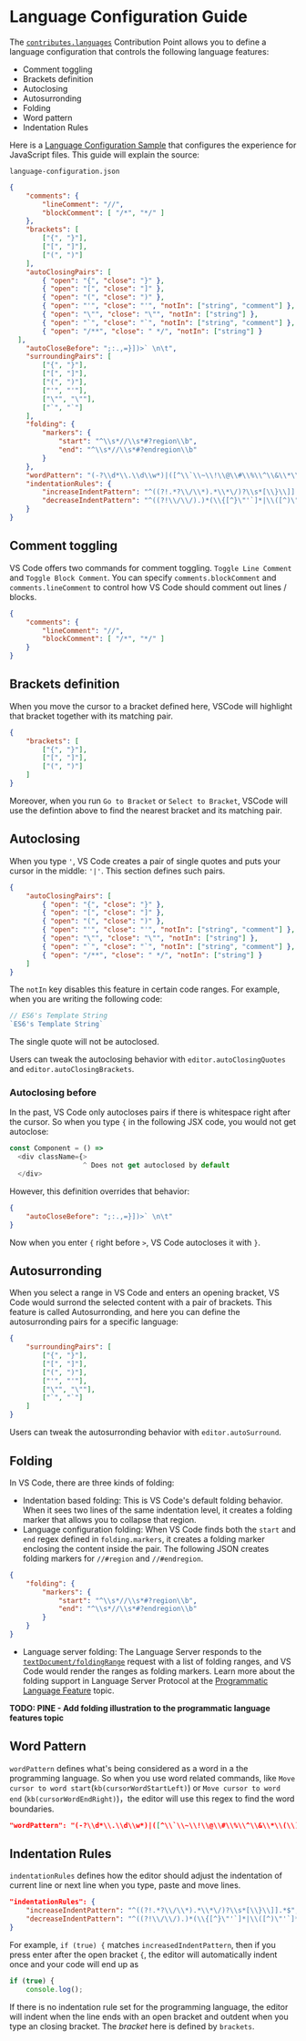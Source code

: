 ---
---

# Language Configuration Guide

The [`contributes.languages`](/api/references/contribution-points#contributes.languages) Contribution Point allows you to define a language configuration that controls the following language features:

- Comment toggling
- Brackets definition
- Autoclosing
- Autosurronding
- Folding
- Word pattern
- Indentation Rules

Here is a [Language Configuration Sample](https://github.com/Microsoft/vscode-extension-samples/tree/master/language-configuration-sample) that configures the experience for JavaScript files. This guide will explain the source:

`language-configuration.json`
```json
{
	"comments": {
		"lineComment": "//",
		"blockComment": [ "/*", "*/" ]
	},
	"brackets": [
		["{", "}"],
		["[", "]"],
		["(", ")"]
	],
	"autoClosingPairs": [
		{ "open": "{", "close": "}" },
		{ "open": "[", "close": "]" },
		{ "open": "(", "close": ")" },
		{ "open": "'", "close": "'", "notIn": ["string", "comment"] },
		{ "open": "\"", "close": "\"", "notIn": ["string"] },
		{ "open": "`", "close": "`", "notIn": ["string", "comment"] },
		{ "open": "/**", "close": " */", "notIn": ["string"] }
  ],
	"autoCloseBefore": ";:.,=}])>` \n\t",
	"surroundingPairs": [
		["{", "}"],
		["[", "]"],
		["(", ")"],
		["'", "'"],
		["\"", "\""],
		["`", "`"]
	],
	"folding": {
		"markers": {
			"start": "^\\s*//\\s*#?region\\b",
			"end": "^\\s*//\\s*#?endregion\\b"
		}
	},
	"wordPattern": "(-?\\d*\\.\\d\\w*)|([^\\`\\~\\!\\@\\#\\%\\^\\&\\*\\(\\)\\-\\=\\+\\[\\{\\]\\}\\\\\\|\\;\\:\\'\\\"\\,\\.\\<\\>\\/\\?\\s]+)",
	"indentationRules": {
		"increaseIndentPattern": "^((?!.*?\\/\\*).*\\*\/)?\\s*[\\}\\]].*$",
		"decreaseIndentPattern": "^((?!\\/\\/).)*(\\{[^}\"'`]*|\\([^)\"'`]*|\\[[^\\]\"'`]*)$"
	}
}
```

## Comment toggling

VS Code offers two commands for comment toggling. `Toggle Line Comment` and `Toggle Block Comment`. You can specify `comments.blockComment` and `comments.lineComment` to control how VS Code should comment out lines / blocks.

```json
{
	"comments": {
		"lineComment": "//",
		"blockComment": [ "/*", "*/" ]
	}
}
```

## Brackets definition

When you move the cursor to a bracket defined here, VSCode will highlight that bracket together with its matching pair.

```json
{
	"brackets": [
		["{", "}"],
		["[", "]"],
		["(", ")"]
	]
}
```

Moreover, when you run `Go to Bracket` or `Select to Bracket`, VSCode will use the defintion above to find the nearest bracket and its matching pair.

## Autoclosing

When you type `'`, VS Code creates a pair of single quotes and puts your cursor in the middle: `'|'`. This section defines such pairs.

```json
{
	"autoClosingPairs": [
		{ "open": "{", "close": "}" },
		{ "open": "[", "close": "]" },
		{ "open": "(", "close": ")" },
		{ "open": "'", "close": "'", "notIn": ["string", "comment"] },
		{ "open": "\"", "close": "\"", "notIn": ["string"] },
		{ "open": "`", "close": "`", "notIn": ["string", "comment"] },
		{ "open": "/**", "close": " */", "notIn": ["string"] }
	]
}
```

The `notIn` key disables this feature in certain code ranges. For example, when you are writing the following code:

```js
// ES6's Template String
`ES6's Template String`
```

The single quote will not be autoclosed.

Users can tweak the autoclosing behavior with `editor.autoClosingQuotes` and `editor.autoClosingBrackets`.

### Autoclosing before

In the past, VS Code only autocloses pairs if there is whitespace right after the cursor. So when you type `{` in the following JSX code, you would not get autoclose:

```js
const Component = () =>
  <div className={>
                  ^ Does not get autoclosed by default
  </div>
```
However, this definition overrides that behavior:

```json
{
	"autoCloseBefore": ";:.,=}])>` \n\t"
}
```

Now when you enter `{` right before `>`, VS Code autocloses it with `}`.

## Autosurronding

When you select a range in VS Code and enters an opening bracket, VS Code would surrond the selected content with a pair of brackets. This feature is called Autosurronding, and here you can define the autosurronding pairs for a specific language:

```json
{
	"surroundingPairs": [
		["{", "}"],
		["[", "]"],
		["(", ")"],
		["'", "'"],
		["\"", "\""],
		["`", "`"]
	]
}
```
Users can tweak the autosurronding behavior with `editor.autoSurround`.

## Folding

In VS Code, there are three kinds of folding:

- Indentation based folding: This is VS Code's default folding behavior. When it sees two lines of the same indentation level, it creates a folding marker that allows you to collapse that region.
- Language configuration folding: When VS Code finds both the `start` and `end` regex defined in `folding.markers`, it creates a folding marker enclosing the content inside the pair. The following JSON creates folding markers for `//#region` and `//#endregion`.

```json
{
	"folding": {
		"markers": {
			"start": "^\\s*//\\s*#?region\\b",
			"end": "^\\s*//\\s*#?endregion\\b"
		}
	}
}
```

- Language server folding: The Language Server responds to the [`textDocument/foldingRange`](https://microsoft.github.io/language-server-protocol/specification#textDocument_foldingRange) request with a list of folding ranges, and VS Code would render the ranges as folding markers. Learn more about the folding support in Language Server Protocol at the [Programmatic Language Feature](/api/language-extensions/programmatic-language-features) topic.

**TODO: PINE - Add folding illustration to the programmatic language features topic**

## Word Pattern

`wordPattern` defines what's being considered as a word in a the programming language. So when you use word related commands, like `Move cursor to word start`(`kb(cursorWordStartLeft)`) or `Move cursor to word end` (`kb(cursorWordEndRight)`)，the editor will use this regex to find the word boundaries.

```json
"wordPattern": "(-?\\d*\\.\\d\\w*)|([^\\`\\~\\!\\@\\#\\%\\^\\&\\*\\(\\)\\-\\=\\+\\[\\{\\]\\}\\\\\\|\\;\\:\\'\\\"\\,\\.\\<\\>\\/\\?\\s]+)",
```

## Indentation Rules

`indentationRules` defines how the editor should adjust the indentation of current line or next line when you type, paste and move lines.

```json
"indentationRules": {
	"increaseIndentPattern": "^((?!.*?\\/\\*).*\\*\/)?\\s*[\\}\\]].*$",
	"decreaseIndentPattern": "^((?!\\/\\/).)*(\\{[^}\"'`]*|\\([^)\"'`]*|\\[[^\\]\"'`]*)$"
}
```

For example, `if (true) {` matches `increasedIndentPattern`, then if you press enter after the open bracket `{`, the editor will automatically indent once and your code will end up as

```javascript
if (true) {
	console.log();
```

If there is no indentation rule set for the programming language, the editor will indent when the line ends with an open bracket and outdent when you type an closing bracket. The *bracket* here is defined by `brackets`.